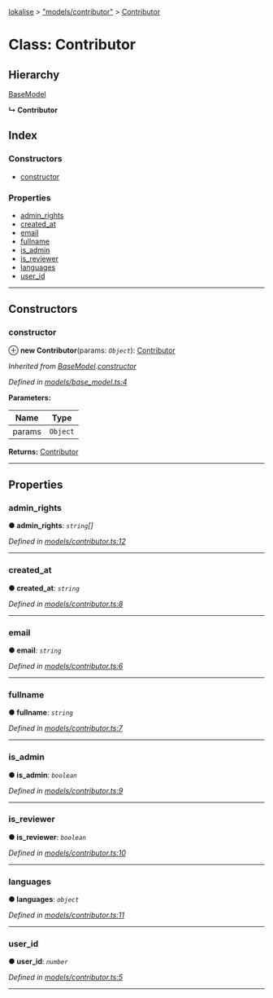 [lokalise](../README.md) > ["models/contributor"](../modules/_models_contributor_.md) > [Contributor](../classes/_models_contributor_.contributor.md)

# Class: Contributor

## Hierarchy

 [BaseModel](_models_base_model_.basemodel.md)

**↳ Contributor**

## Index

### Constructors

* [constructor](_models_contributor_.contributor.md#constructor)

### Properties

* [admin_rights](_models_contributor_.contributor.md#admin_rights)
* [created_at](_models_contributor_.contributor.md#created_at)
* [email](_models_contributor_.contributor.md#email)
* [fullname](_models_contributor_.contributor.md#fullname)
* [is_admin](_models_contributor_.contributor.md#is_admin)
* [is_reviewer](_models_contributor_.contributor.md#is_reviewer)
* [languages](_models_contributor_.contributor.md#languages)
* [user_id](_models_contributor_.contributor.md#user_id)

---

## Constructors

<a id="constructor"></a>

###  constructor

⊕ **new Contributor**(params: *`Object`*): [Contributor](_models_contributor_.contributor.md)

*Inherited from [BaseModel](_models_base_model_.basemodel.md).[constructor](_models_base_model_.basemodel.md#constructor)*

*Defined in [models/base_model.ts:4](https://github.com/lokalise/node-lokalise-api/blob/7c5421a/src/models/base_model.ts#L4)*

**Parameters:**

| Name | Type |
| ------ | ------ |
| params | `Object` |

**Returns:** [Contributor](_models_contributor_.contributor.md)

___

## Properties

<a id="admin_rights"></a>

###  admin_rights

**● admin_rights**: *`string`[]*

*Defined in [models/contributor.ts:12](https://github.com/lokalise/node-lokalise-api/blob/7c5421a/src/models/contributor.ts#L12)*

___
<a id="created_at"></a>

###  created_at

**● created_at**: *`string`*

*Defined in [models/contributor.ts:8](https://github.com/lokalise/node-lokalise-api/blob/7c5421a/src/models/contributor.ts#L8)*

___
<a id="email"></a>

###  email

**● email**: *`string`*

*Defined in [models/contributor.ts:6](https://github.com/lokalise/node-lokalise-api/blob/7c5421a/src/models/contributor.ts#L6)*

___
<a id="fullname"></a>

###  fullname

**● fullname**: *`string`*

*Defined in [models/contributor.ts:7](https://github.com/lokalise/node-lokalise-api/blob/7c5421a/src/models/contributor.ts#L7)*

___
<a id="is_admin"></a>

###  is_admin

**● is_admin**: *`boolean`*

*Defined in [models/contributor.ts:9](https://github.com/lokalise/node-lokalise-api/blob/7c5421a/src/models/contributor.ts#L9)*

___
<a id="is_reviewer"></a>

###  is_reviewer

**● is_reviewer**: *`boolean`*

*Defined in [models/contributor.ts:10](https://github.com/lokalise/node-lokalise-api/blob/7c5421a/src/models/contributor.ts#L10)*

___
<a id="languages"></a>

###  languages

**● languages**: *`object`*

*Defined in [models/contributor.ts:11](https://github.com/lokalise/node-lokalise-api/blob/7c5421a/src/models/contributor.ts#L11)*

___
<a id="user_id"></a>

###  user_id

**● user_id**: *`number`*

*Defined in [models/contributor.ts:5](https://github.com/lokalise/node-lokalise-api/blob/7c5421a/src/models/contributor.ts#L5)*

___

